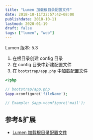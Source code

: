 ```yaml
---
title: "Lumen 加载根目录配置文件"
date: 2018-10-11T22:57:42+08:00
publishdate: 2018-10-11
lastmod: 2020-01-19
draft: false
tags: ["lumen", "web"]
---
```

Lumen 版本: 5.3

1. 在根目录创建 config 目录
2. 在 config 目录中新建配置文件
3. 在 `bootstrap/app.php` 中加载配置文件

```php
<?php

// bootstrap/app.php
$app->configure('fileName');

// Example: $app->configure('mail');
```

## 参考&扩展
- [Lumen 加载根目录配置文件](https://my.oschina.net/u/2292141/blog/894710)